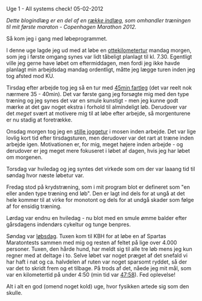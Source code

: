 Uge 1 - All systems check!
05-02-2012

*Dette blogindlæg er en del af en [række indlæg](/marathon.html), som omhandler træningen til mit første maraton - Copenhagen Marathon 2012.*

Så kom jeg i gang med løbeprogrammet. 

I denne uge lagde jeg ud med at løbe en [ottekilometertur](http://connect.garmin.com/activity/145829812) mandag morgen, som jeg i første omgang synes var lidt tåbeligt planlagt til kl. 7.30. Egentligt ville jeg gerne have løbet om eftermiddagen, men fordi jeg ikke havde planlagt min arbejdsdag mandag ordentligt, måtte jeg lægge turen inden jeg tog afsted mod KU.

Tirsdag efter arbejde tog jeg så en tur med [45min fartleg](http://connect.garmin.com/activity/146160211) (det var reelt nok nærmere 35 - 40min). Det var første gang jeg forsøgte mig med den type træning og jeg synes det var en smule kunstigt - men jeg kunne godt mærke at det gav noget ekstra i forhold til almindeligt løb. Derudover var det *meget* svært at motivere mig til at løbe efter arbejde, så morgenturene er nu stadig at foretrække.

Onsdag morgen tog jeg en [stille joggetur](http://connect.garmin.com/activity/146316634) i mosen inden arbejde. Det var lige lovlig kort tid efter tirsdagsturen, men derudover var det rart at træne inden arbejde igen. Motivationen er, for mig, meget højere inden arbejde - og derudover er jeg meget mere fokuseret i løbet af dagen, hvis jeg har løbet om morgenen.

Torsdag var hviledag og jeg syntes det virkede som om der var laaang tid til søndag hvor næste løbetur var.

Fredag stod på krydstræning, som i mit program blot er defineret som "en eller anden type træning end løb". Den er lagt ind dels for at ungå at det hele kommer til at virke for monotont og dels for at undgå skader som følge af for ensidig træning.

Lørdag var endnu en hviledag - nu blot med en smule ømme balder efter gårsdagens indendørs cykeltur og tunge benpres. 

Søndag var [løbsdag](http://connect.garmin.com/activity/147318421). Tuxen kom til KBH for at løbe en af Spartas Maratontests sammen med mig og resten af feltet på lige over 4.000 personer. Tuxen, den hårde hund, har meldt sig til alle tre løb mens jeg kun regner med at deltage i to. Selve løbet var noget præget af det snefald vi har haft i nat og ca. halvdelen af ruten var noget sparsomt ryddet, så der var det to skridt frem og et tilbage. På trods af det, nåede jeg mit mål, som var en kilometertid på under 4:50 (min tid var [47:58][resultat]). Fed oplevelse!

Alt i alt en god (omend noget kold) uge, hvor fysikken artede sig som den skulle.

[resultat]: http://static.logiskhave.dk/201202_resultatblad.pdf 

